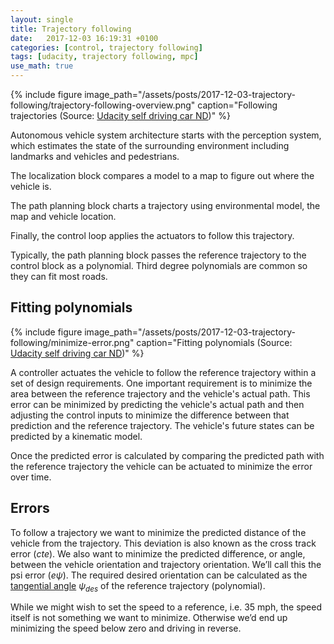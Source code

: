```yaml
---
layout: single
title: Trajectory following
date:   2017-12-03 16:19:31 +0100
categories: [control, trajectory following]
tags: [udacity, trajectory following, mpc]
use_math: true
---
```


{% include figure image_path="/assets/posts/2017-12-03-trajectory-following/trajectory-following-overview.png" caption="Following trajectories (Source: [Udacity self driving car ND](https://classroom.udacity.com/nanodegrees/nd013/parts/40f38239-66b6-46ec-ae68-03afd8a601c8/modules/f1820894-8322-4bb3-81aa-b26b3c6dcbaf/lessons/af4fcd4f-eb1f-43d8-82b3-17bb1e71695f/concepts/7e93146c-7097-46c7-8a9f-3e3110dd854b))" %}

Autonomous vehicle system architecture starts with the perception system, which estimates the state of
the surrounding environment including landmarks and vehicles and pedestrians.

The localization block compares a model to a map to figure out where the vehicle is.

The path planning block charts a trajectory using environmental model, the map and vehicle location.

Finally, the control loop applies the actuators to follow this trajectory.

Typically, the path planning block passes the reference trajectory to the control block as a polynomial.
Third degree polynomials are common so they can fit most roads.

## Fitting polynomials

{% include figure image_path="/assets/posts/2017-12-03-trajectory-following/minimize-error.png" caption="Fitting polynomials (Source: [Udacity self driving car ND](https://classroom.udacity.com/nanodegrees/nd013/parts/40f38239-66b6-46ec-ae68-03afd8a601c8/modules/f1820894-8322-4bb3-81aa-b26b3c6dcbaf/lessons/af4fcd4f-eb1f-43d8-82b3-17bb1e71695f/concepts/e88c2080-1abc-4800-a83c-83f52b2ca0c8))" %}

A controller actuates the vehicle to follow the reference trajectory within a set of design requirements.
One important requirement is to minimize the area between the reference trajectory and the vehicle's actual path.
This error can be minimized by predicting the vehicle's actual path and then adjusting the control inputs to minimize the difference between
that prediction and the reference trajectory. The vehicle's future states can be predicted by a kinematic model.

Once the predicted error is calculated by comparing the predicted path with the reference trajectory the vehicle can be actuated to minimize the error over time.


## Errors

To follow a trajectory we want to minimize the predicted distance of the vehicle from the trajectory. This deviation is also known as the cross track error ($cte$).
We also want to minimize the predicted difference, or angle, between the vehicle orientation and trajectory orientation. We’ll call this the psi error ($e\psi$).
The required desired orientation can be calculated as the [tangential angle](https://en.wikipedia.org/wiki/Tangential_angle) $\psi_{des}$ of the reference trajectory (polynomial).

While we might wish to set the speed to a reference, i.e. 35 mph, the speed itself is not something we want to minimize.
Otherwise we’d end up minimizing the speed below zero and driving in reverse.
